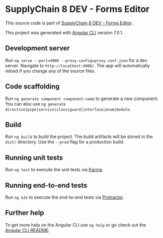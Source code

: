 # SupplyChain 8 DEV - Forms Editor

This source code is part of [SupplyChain 8 DEV - Forms Editor](https://www.djamware.com/post/5bca67d780aca7466989441f/angular-7-tutorial-building-crud-web-application) .

This project was generated with [Angular CLI](https://github.com/angular/angular-cli) version 7.0.1.

## Development server

Run `ng serve --port=4900 --proxy-config=proxy.conf.json` for a dev server. Navigate to `http://localhost:4900/`. The app will automatically reload if you change any of the source files.

## Code scaffolding

Run `ng generate component component-name` to generate a new component. You can also use `ng generate directive|pipe|service|class|guard|interface|enum|module`.

## Build

Run `ng build` to build the project. The build artifacts will be stored in the `dist/` directory. Use the `--prod` flag for a production build.

## Running unit tests

Run `ng test` to execute the unit tests via [Karma](https://karma-runner.github.io).

## Running end-to-end tests

Run `ng e2e` to execute the end-to-end tests via [Protractor](http://www.protractortest.org/).

## Further help

To get more help on the Angular CLI use `ng help` or go check out the [Angular CLI README](https://github.com/angular/angular-cli/blob/master/README.md).

